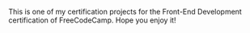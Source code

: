 This is one of my certification projects for the Front-End Development certification of FreeCodeCamp. 
Hope you enjoy it!
 
